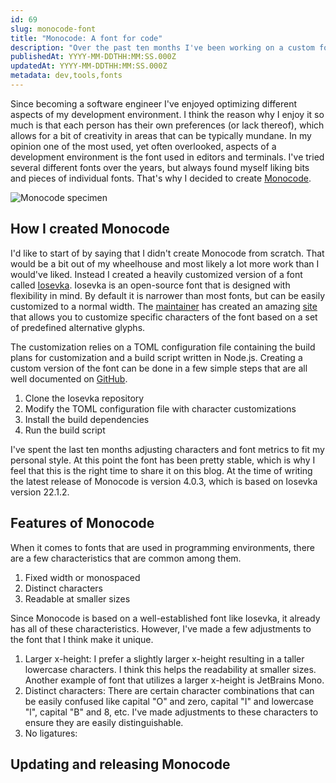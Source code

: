 ```yaml
---
id: 69
slug: monocode-font
title: "Monocode: A font for code"
description: "Over the past ten months I've been working on a custom font for me to use in programming environments. The font is called Monocode and in this post I'm going to talk about how I created it, why I created it, and what makes it unique. Let's dive in!"
publishedAt: YYYY-MM-DDTHH:MM:SS.000Z
updatedAt: YYYY-MM-DDTHH:MM:SS.000Z
metadata: dev,tools,fonts
---
```


Since becoming a software engineer I've enjoyed optimizing different aspects of my development environment. I think the reason why I enjoy it so much is that each person has their own preferences (or lack thereof), which allows for a bit of creativity in areas that can be typically mundane. In my opinion one of the most used, yet often overlooked, aspects of a development environment is the font used in editors and terminals. I've tried several different fonts over the years, but always found myself liking bits and pieces of individual fonts. That's why I decided to create [Monocode](https://github.com/aaronmbos/monocode).

![Monocode specimen](https://res.cloudinary.com/aaron-bos/image/upload/v1684413540/monocode-specimen_xicez5.png)

## How I created Monocode

I'd like to start of by saying that I didn't create Monocode from scratch. That would be a bit out of my wheelhouse and most likely a lot more work than I would've liked. Instead I created a heavily customized version of a font called [Iosevka](https://typeof.net/Iosevka/). Iosevka is an open-source font that is designed with flexibility in mind. By default it is narrower than most fonts, but can be easily customized to a normal width. The [maintainer](https://github.com/be5invis) has created an amazing [site](https://typeof.net/Iosevka/customizer) that allows you to customize specific characters of the font based on a set of predefined alternative glyphs.

The customization relies on a TOML configuration file containing the build plans for customization and a build script written in Node.js. Creating a custom version of the font can be done in a few simple steps that are all well documented on [GitHub](https://github.com/be5invis/Iosevka/blob/main/doc/custom-build.md#configuring-custom-build).

1. Clone the Iosevka repository
1. Modify the TOML configuration file with character customizations
1. Install the build dependencies
1. Run the build script

I've spent the last ten months adjusting characters and font metrics to fit my personal style. At this point the font has been pretty stable, which is why I feel that this is the right time to share it on this blog. At the time of writing the latest release of Monocode is version 4.0.3, which is based on Iosevka version 22.1.2.

## Features of Monocode

When it comes to fonts that are used in programming environments, there are a few characteristics that are common among them.

1. Fixed width or monospaced
1. Distinct characters
1. Readable at smaller sizes

Since Monocode is based on a well-established font like Iosevka, it already has all of these characteristics. However, I've made a few adjustments to the font that I think make it unique.

1. Larger x-height: I prefer a slightly larger x-height resulting in a taller lowercase characters. I think this helps the readability at smaller sizes. Another example of font that utilizes a larger x-height is JetBrains Mono.
1. Distinct characters: There are certain character combinations that can be easily confused like capital "O" and zero, capital "I" and lowercase "l", capital "B" and 8, etc. I've made adjustments to these characters to ensure they are easily distinguishable.
1. No ligatures:

## Updating and releasing Monocode
